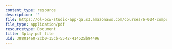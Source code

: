 ```yaml
---
content_type: resource
description: ''
file: https://ol-ocw-studio-app-qa.s3.amazonaws.com/courses/6-004-computation-structures-spring-2017/388014e02cb015cb5542414525b94496_781P9Ixmi0g.pdf
file_type: application/pdf
resourcetype: Document
title: 3play pdf file
uid: 388014e0-2cb0-15cb-5542-414525b94496
---
```

